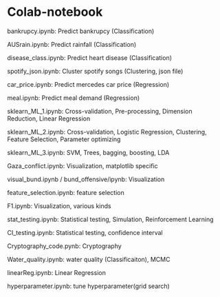 # Colab-notebook

bankrupcy.ipynb: Predict bankrupcy (Classification)

AUSrain.ipynb: Predict rainfall (Classification)

disease_class.ipynb: Predict heart disease (Classification)

spotify_json.ipynb: Cluster spotify songs (Clustering, json file)

car_price.ipynb: Predict mercedes car price (Regression)

meal.ipynb: Predict meal demand (Regression)

sklearn_ML_1.ipynb: Cross-validation, Pre-processing, Dimension Reduction, Linear Regression

sklearn_ML_2.ipynb: Cross-validation, Logistic Regression, Clustering, Feature Selection, Parameter optimizing

sklearn_ML_3.ipynb: SVM, Trees, bagging, boosting, LDA

Gaza_conflict.ipynb: Visualization, matplotlib specific

visual_bund.ipynb / bund_offensive/ipynb: Visualization

feature_selection.ipynb: feature selection

F1.ipynb: Visualization, various kinds

stat_testing.ipynb: Statistical testing, Simulation, Reinforcement Learning

CI_testing.ipynb: Statistical testing, confidence interval

Cryptography_code.pynb: Cryptography

Water_quality.ipynb: water quality (Classificaiton), MCMC

linearReg.ipynb: Linear Regression

hyperparameter.ipynb: tune hyperparameter(grid search)
